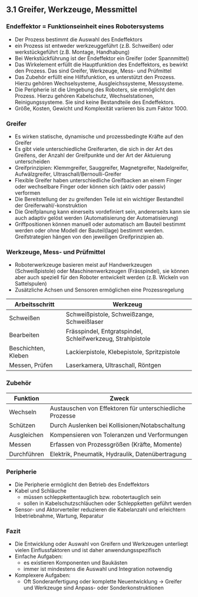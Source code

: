 ## 3.1 Greifer, Werkzeuge, Messmittel

### Endeffektor = Funktionseinheit eines Robotersystems

- Der Prozess bestimmt die Auswahl des Endeffektors
- ein Prozess ist entweder werkzeuggeführt (z.B. Schweißen) oder werkstückgeführt (z.B. Montage, Handhabung)
- Bei Werkstückführung ist der Endeffektor ein Greifer (oder Spannmittel)
- Das Wirkelement erfüllt die Hauptfunktion des Endeffektors, es bewirkt den Prozess. Das sind Greifer, Werkzeuge, Mess- und Prüfmittel
- Das Zubehör erfüllt eine Hilfsfunktion, es unterstützt den Prozess. Hierzu gehören Wechselsysteme, Ausgleichssysteme, Messsysteme.
- Die Peripherie ist die Umgebung des Roboters, sie ermöglicht den Prozess. Hierzu gehören Kabelschutz, Wechselstationen, Reinigungssysteme. Sie sind keine Bestandteile des Endeffektors.
- Größe, Kosten, Gewicht und Komplexität variieren bis zum Faktor 1000.

### Greifer

- Es wirken statische, dynamische und prozessbedingte Kräfte auf den Greifer
- Es gibt viele unterschiedliche Greiferarten, die sich in der Art des Greifens, der Anzahl der Greifpunkte und der Art der Aktuierung unterscheiden
- Greifprinzipien: Klemmgreifer, Sauggreifer, Magnetgreifer, Nadelgreifer, Aufwälzgreifer, Ultraschall/Bernoulli-Greifer
- Flexible Greifer haben unterschiedliche Greifbacken an einem Finger oder wechselbare Finger oder können sich (aktiv oder passiv) verformen
- Die Bereitstellung der zu greifenden Teile ist ein wichtiger Bestandteil der Greiferwahl/-konstruktion
- Die Greifplanung kann einerseits vordefiniert sein, andererseits kann sie auch adaptiv gelöst werden (Automatisierung der Automatisierung)
- Griffpositionen können manuell oder automatisch am Bauteil bestimmt werden oder ohne Modell der Bauteil(lage) bestimmt werden. Greifstrategien hängen von den jeweiligen Greifprinzipien ab.

### Werkzeuge, Mess- und Prüfmittel

- Roboterwerkzeuge basieren meist auf Handwerkzeugen (Schweißpistole) oder Maschinenwerkzeugen (Frässpindel), sie können aber auch speziell für den Roboter entwickelt werden (z.B. Wickeln von Sattelspulen)
- Zusätzliche Achsen und Sensoren ermöglichen eine Prozessregelung

| Arbeitsschritt | Werkzeug |
| --- | --- |
| Schweißen | Schweißpistole, Schweißzange, Schweißlaser |
| Bearbeiten | Frässpindel, Entgratspindel, Schleifwerkzeug, Strahlpistole |
| Beschichten, Kleben | Lackierpistole, Klebepistole, Spritzpistole |
| Messen, Prüfen | Laserkamera, Ultraschall, Röntgen |

### Zubehör

| Funktion    | Zweck                                                    |
| ----------- | -------------------------------------------------------- |
| Wechseln    | Austauschen von Effektoren für unterschiedliche Prozesse |
| Schützen    | Durch Auslenken bei Kollisionen/Notabschaltung           |
| Ausgleichen | Kompensieren von Toleranzen und Verformungen             |
| Messen      | Erfassen von Prozessgrößen (Kräfte, Momente)             |
| Durchführen | Elektrik, Pneumatik, Hydraulik, Datenübertragung         |

### Peripherie

- Die Peripherie ermöglicht den Betrieb des Endeffektors
- Kabel und Schläuche
  - müssen schleppkettentauglich bzw. robotertauglich sein
  - sollen in Kabelschutzschläuchen oder Schleppketten geführt werden
- Sensor- und Aktorverteiler reduzieren die Kabelanzahl und erleichtern Inbetriebnahme, Wartung, Reparatur

### Fazit

- Die Entwicklung oder Auswahl von Greifern und Werkzeugen unterliegt vielen Einflussfaktoren und ist daher anwendungsspezifisch
- Einfache Aufgaben:
  - es existieren Komponenten und Baukästen
  - immer ist mindestens die Auswahl und Integration notwendig
- Komplexere Aufgaben:
  - Oft Sonderanfertigung oder komplette Neuentwicklung $\rightarrow$ Greifer und Werkzeuge sind Anpass- oder Sonderkonstruktionen
